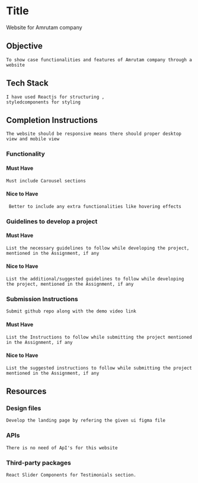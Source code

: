 # Title
Website for Amrutam company

## Objective

    To show case functionalities and features of Amrutam company through a website

## Tech Stack

    I have used Reactjs for structuring ,
    styledcomponents for styling

## Completion Instructions
    The website should be responsive means there should proper desktop view and mobile view

### Functionality

#### Must Have

    Must include Carousel sections

#### Nice to Have

     Better to include any extra functionalities like hovering effects

### Guidelines to develop a project

#### Must Have

    List the necessary guidelines to follow while developing the project, mentioned in the Assignment, if any

#### Nice to Have

    List the additional/suggested guidelines to follow while developing the project, mentioned in the Assignment, if any

### Submission Instructions
    Submit github repo along with the demo video link

#### Must Have

    List the Instructions to follow while submitting the project mentioned in the Assignment, if any

#### Nice to Have

    List the suggested instructions to follow while submitting the project mentioned in the Assignment, if any

## Resources

### Design files

    Develop the landing page by refering the given ui figma file

### APIs

    There is no need of ApI's for this website

### Third-party packages

    React Slider Components for Testimonials section.
